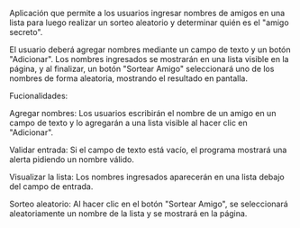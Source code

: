  Aplicación que permite a los usuarios ingresar nombres de amigos en una lista para luego realizar un sorteo aleatorio y determinar quién es el "amigo secreto".
 
El usuario deberá agregar nombres mediante un campo de texto y un botón "Adicionar". Los nombres ingresados se mostrarán en una lista visible en la página, y al finalizar, 
un botón "Sortear Amigo" seleccionará uno de los nombres de forma aleatoria, mostrando el resultado en pantalla.


Fucionalidades:

  Agregar nombres: Los usuarios escribirán el nombre de un amigo en un campo de texto y lo agregarán a una lista visible al hacer clic en "Adicionar".

  Validar entrada: Si el campo de texto está vacío, el programa mostrará una alerta pidiendo un nombre válido.

  Visualizar la lista: Los nombres ingresados aparecerán en una lista debajo del campo de entrada.

  Sorteo aleatorio: Al hacer clic en el botón "Sortear Amigo", se seleccionará aleatoriamente un nombre de la lista y se mostrará en la página.
